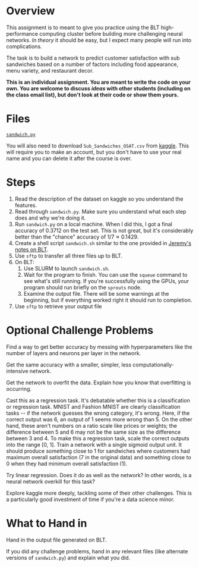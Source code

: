 # Overview

This assignment is to meant to give you practice using the BLT high-performance computing cluster before building more challenging neural networks. *In theory* it should be easy, but I expect many people will run into complications.

The task is to build a network to predict customer satisfaction with sub sandwiches based on a number of factors including food appearance, menu variety, and restaurant decor.

**This is an individual assignment. You are meant to write the code on your own. You are welcome to discuss *ideas* with other students (including on the class email list), but don't look at their code or show them yours.**

# Files
[`sandwich.py`]('../src/sandwich.py')

You will also need to download `Sub_Sandwiches_OSAT.csv` from [kaggle](https://www.kaggle.com/datasets/kane6543/sub-sandwich-customer-satisfaction-score). This will require you to make an account, but you don't have to use your real name and you can delete it after the course is over.

# Steps
1. Read the description of the dataset on kaggle so you understand the features.
2. Read through `sandwich.py`. Make sure you understand what each step does and why we're doing it.
3. Run `sandwich.py` on a local machine. When I did this, I got a final accuracy of 0.3712 on the test set. This is not great, but it's considerably better than the "chance" accuracy of $1/7 \approx 0.1429$.
4. Create a shell script `sandwich.sh` similar to the one provided in [Jeremy's notes on BLT](http://bit.ly/cs369-blt).
5. Use `sftp` to transfer all three files up to BLT.
6. On BLT:
   1. Use SLURM to launch `sandwich.sh`.
   2. Wait for the program to finish. You can use the `squeue` command to see what's still running. If you're successfully using the GPUs, your program should run briefly on the `sprouts` node.
   3. Examine the output file. There will be some warnings at the beginning, but if everything worked right it should run to completion.
7. Use `sftp` to retrieve your output file

# Optional Challenge Problems
Find a way to get better accuracy by messing with hyperparameters like the number of layers and neurons per layer in the network.

Get the same accuracy with a smaller, simpler, less computationally-intensive network.

Get the network to overfit the data. Explain how you know that overfitting is occurring.

Cast this as a regression task. It's debatable whether this is a classification or regression task. MNIST and Fashion MNIST are clearly classification tasks -- if the network guesses the wrong category, it's wrong. Here, if the correct output was 6, an output of 1 seems more wrong than 5. On the other hand, these aren't numbers on a ratio scale like prices or weights; the difference between 5 and 6 may not be the same size as the difference between 3 and 4. To make this a regression task, scale the correct outputs into the range [0, 1]. Train a network with a single sigmoid output unit. It should produce something close to 1 for sandwiches where customers had maximum overall satisfaction (7 in the original data) and something close to 0 when they had minimum overall satisfaction (1).

Try linear regression. Does it do as well as the network? In other words, is a neural network overkill for this task?

Explore kaggle more deeply, tackling some of their other challenges. This is a particularly good investment of time if you're a data science minor.

# What to Hand in
Hand in the output file generated on BLT.

If you did any challenge problems, hand in any relevant files (like alternate versions of `sandwich.py`) and explain what you did.
